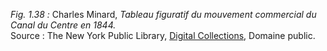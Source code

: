 *Fig. 1.38 :* Charles Minard, *Tableau figuratif du mouvement commercial du Canal du Centre en 1844.*  
Source : The New York Public Library, [Digital Collections](https://digitalcollections.nypl.org/items/d8979ef0-ee85-0131-9ccb-58d385a7bbd0), Domaine public.
